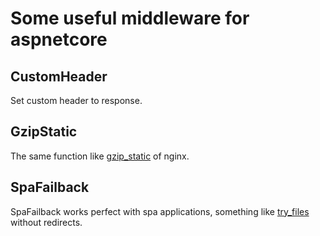 # Some useful middleware for aspnetcore

## CustomHeader

Set custom header to response.

## GzipStatic

The same function like [gzip_static](http://nginx.org/en/docs/http/ngx_http_gzip_static_module.html) of nginx.

## SpaFailback

SpaFailback works perfect with spa applications, something like [try_files](http://nginx.org/en/docs/http/ngx_http_core_module.html#try_files) without redirects.
